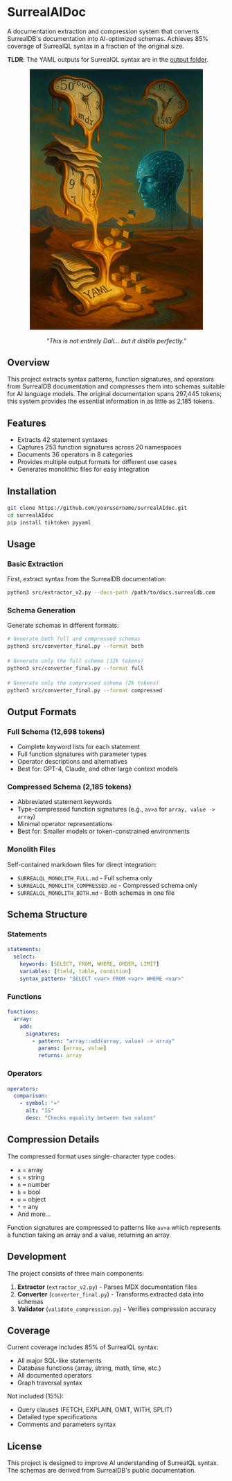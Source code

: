 # SurrealAIDoc

A documentation extraction and compression system that converts SurrealDB's documentation into AI-optimized schemas. Achieves 85% coverage of SurrealQL syntax in a fraction of the original size.

**TLDR**: The YAML outputs for SurrealQL syntax are in the [output folder](https://github.com/Corlzee/Dali-Distiller/tree/master/output).

<div align="center">
  <img src="not-entirely-dali.png" alt="Dali-Distiller: Where Documentation Melts Into Perfection" width="400"/>
  
  *"This is not entirely Dalí... but it distills perfectly."*
</div>

## Overview

This project extracts syntax patterns, function signatures, and operators from SurrealDB documentation and compresses them into schemas suitable for AI language models. The original documentation spans 297,445 tokens; this system provides the essential information in as little as 2,185 tokens.

## Features

- Extracts 42 statement syntaxes
- Captures 253 function signatures across 20 namespaces
- Documents 36 operators in 8 categories
- Provides multiple output formats for different use cases
- Generates monolithic files for easy integration

## Installation

```bash
git clone https://github.com/yourusername/surrealAIdoc.git
cd surrealAIdoc
pip install tiktoken pyyaml
```

## Usage

### Basic Extraction

First, extract syntax from the SurrealDB documentation:

```bash
python3 src/extractor_v2.py --docs-path /path/to/docs.surrealdb.com
```

### Schema Generation

Generate schemas in different formats:

```bash
# Generate both full and compressed schemas
python3 src/converter_final.py --format both

# Generate only the full schema (12k tokens)
python3 src/converter_final.py --format full

# Generate only the compressed schema (2k tokens)
python3 src/converter_final.py --format compressed
```

## Output Formats

### Full Schema (12,698 tokens)
- Complete keyword lists for each statement
- Full function signatures with parameter types
- Operator descriptions and alternatives
- Best for: GPT-4, Claude, and other large context models

### Compressed Schema (2,185 tokens)
- Abbreviated statement keywords
- Type-compressed function signatures (e.g., `av>a` for `array, value -> array`)
- Minimal operator representations
- Best for: Smaller models or token-constrained environments

### Monolith Files
Self-contained markdown files for direct integration:
- `SURREALQL_MONOLITH_FULL.md` - Full schema only
- `SURREALQL_MONOLITH_COMPRESSED.md` - Compressed schema only
- `SURREALQL_MONOLITH_BOTH.md` - Both schemas in one file

## Schema Structure

### Statements
```yaml
statements:
  select:
    keywords: [SELECT, FROM, WHERE, ORDER, LIMIT]
    variables: [field, table, condition]
    syntax_pattern: "SELECT <var> FROM <var> WHERE <var>"
```

### Functions
```yaml
functions:
  array:
    add:
      signatures:
        - pattern: "array::add(array, value) -> array"
          params: [array, value]
          returns: array
```

### Operators
```yaml
operators:
  comparison:
    - symbol: "="
      alt: "IS"
      desc: "Checks equality between two values"
```

## Compression Details

The compressed format uses single-character type codes:
- `a` = array
- `s` = string  
- `n` = number
- `b` = bool
- `o` = object
- `*` = any
- And more...

Function signatures are compressed to patterns like `av>a` which represents a function taking an array and a value, returning an array.

## Development

The project consists of three main components:

1. **Extractor** (`extractor_v2.py`) - Parses MDX documentation files
2. **Converter** (`converter_final.py`) - Transforms extracted data into schemas
3. **Validator** (`validate_compression.py`) - Verifies compression accuracy

## Coverage

Current coverage includes 85% of SurrealQL syntax:
- All major SQL-like statements
- Database functions (array, string, math, time, etc.)
- All documented operators
- Graph traversal syntax

Not included (15%):
- Query clauses (FETCH, EXPLAIN, OMIT, WITH, SPLIT)
- Detailed type specifications
- Comments and parameters syntax

## License

This project is designed to improve AI understanding of SurrealQL syntax. The schemas are derived from SurrealDB's public documentation.
